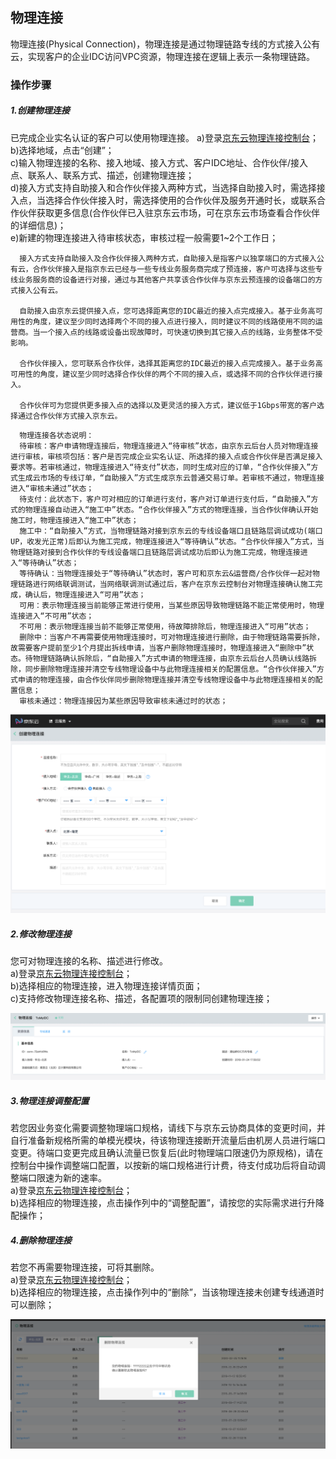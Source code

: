 ## 物理连接
物理连接(Physical Connection)，物理连接是通过物理链路专线的方式接入公有云，实现客户的企业IDC访问VPC资源，物理连接在逻辑上表示一条物理链路。

### 操作步骤
##### 1.创建物理连接
已完成企业实名认证的客户可以使用物理连接。
a)登录[京东云物理连接控制台](https://cns-console.jdcloud.com/host/physicalConnection/list)；  <br />
b)选择地域，点击“创建”；<br />
c)输入物理连接的名称、接入地域、接入方式、客户IDC地址、合作伙伴/接入点、联系人、联系方式、描述，创建物理连接；<br />
d)接入方式支持自助接入和合作伙伴接入两种方式，当选择自助接入时，需选择接入点，当选择合作伙伴接入时，需选择使用的合作伙伴及服务开通时长，或联系合作伙伴获取更多信息(合作伙伴已入驻京东云市场，可在京东云市场查看合作伙伴的详细信息)；<br />
e)新建的物理连接进入待审核状态，审核过程一般需要1~2个工作日；<br />

```
  接入方式支持自助接入及合作伙伴接入两种方式，自助接入是指客户以独享端口的方式接入公有云，合作伙伴接入是指京东云已经与一些专线业务服务商完成了预连接，客户可选择与这些专线业务服务商的设备进行对接，通过与其他客户共享该合作伙伴与京东云预连接的设备端口的方式接入公有云。

  自助接入由京东云提供接入点，您可选择距离您的IDC最近的接入点完成接入。基于业务高可用性的角度，建议至少同时选择两个不同的接入点进行接入，同时建议不同的线路使用不同的运营商。当一个接入点的线路或设备出现故障时，可快速切换到其它接入点的线路，业务整体不受影响。

  合作伙伴接入，您可联系合作伙伴，选择其距离您的IDC最近的接入点完成接入。基于业务高可用性的角度，建议至少同时选择合作伙伴的两个不同的接入点，或选择不同的合作伙伴进行接入。

  合作伙伴可为您提供更多接入点的选择以及更灵活的接入方式，建议低于1Gbps带宽的客户选择通过合作伙伴方式接入京东云。
```

```
  物理连接各状态说明：
  待审核：客户申请物理连接后，物理连接进入“待审核”状态，由京东云后台人员对物理连接进行审核，审核项包括：客户是否完成企业实名认证、所选择的接入点或合作伙伴是否满足接入要求等。若审核通过，物理连接进入“待支付”状态，同时生成对应的订单，“合作伙伴接入”方式生成云市场的专线订单，“自助接入”方式生成京东云普通交易订单。若审核不通过，物理连接进入“审核未通过”状态；
  待支付：此状态下，客户可对相应的订单进行支付，客户对订单进行支付后，“自助接入”方式的物理连接自动进入“施工中”状态。“合作伙伴接入”方式的物理连接，当合作伙伴确认开始施工时，物理连接进入“施工中”状态；
  施工中：“自助接入”方式，当物理链路对接到京东云的专线设备端口且链路层调试成功(端口UP，收发光正常)后即认为施工完成，物理连接进入“等待确认”状态。“合作伙伴接入”方式，当物理链路对接到合作伙伴的专线设备端口且链路层调试成功后即认为施工完成，物理连接进入“等待确认”状态；
  等待确认：当物理连接处于“等待确认”状态时，客户可和京东云&运营商/合作伙伴一起对物理链路进行网络联调测试，当网络联调测试通过后，客户在京东云控制台对物理连接确认施工完成，确认后，物理连接进入“可用”状态；
  可用：表示物理连接当前能够正常进行使用，当某些原因导致物理链路不能正常使用时，物理连接进入“不可用”状态；
  不可用：表示物理连接当前不能够正常使用，待故障排除后，物理连接进入“可用”状态；
  删除中：当客户不再需要使用物理连接时，可对物理连接进行删除，由于物理链路需要拆除，故需要客户提前至少1个月提出拆线申请，当客户删除物理连接时，物理连接进入“删除中”状态。待物理链路确认拆除后，“自助接入”方式申请的物理连接，由京东云后台人员确认线路拆除，同步删除物理连接并清空专线物理设备中与此物理连接相关的配置信息。“合作伙伴接入”方式申请的物理连接，由合作伙伴同步删除物理连接并清空专线物理设备中与此物理连接相关的配置信息；
  审核未通过：物理连接因为某些原因导致审核未通过时的状态；
```

![](../../../../../image/Networking/Direct-Connect-Service/Operation-Guide/create-physical-connection.png)

##### 2.修改物理连接
您可对物理连接的名称、描述进行修改。<br />
a)登录[京东云物理连接控制台](https://cns-console.jdcloud.com/host/physicalConnection/list)；  <br />
b)选择相应的物理连接，进入物理连接详情页面；<br />
c)支持修改物理连接名称、描述，各配置项的限制同创建物理连接；<br />

![](../../../../../image/Networking/Direct-Connect-Service/Operation-Guide/update-physical-connection.png)

##### 3.物理连接调整配置
若您因业务变化需要调整物理端口规格，请线下与京东云协商具体的变更时间，并自行准备新规格所需的单模光模块，待该物理连接断开流量后由机房人员进行端口变更。待端口变更完成且确认流量已恢复后(此时物理端口限速仍为原规格)，请在控制台中操作调整端口配置，以按新的端口规格进行计费，待支付成功后将自动调整端口限速为新的速率。<br />
a)登录[京东云物理连接控制台](https://cns-console.jdcloud.com/host/physicalConnection/list)；  <br />
b)选择相应的物理连接，点击操作列中的“调整配置”，请按您的实际需求进行升降配操作；<br />

##### 4.删除物理连接
若您不再需要物理连接，可将其删除。<br />
a)登录[京东云物理连接控制台](https://cns-console.jdcloud.com/host/physicalConnection/list)；  <br />
b)选择相应的物理连接，点击操作列中的“删除”，当该物理连接未创建专线通道时可以删除；<br />

![](../../../../../image/Networking/Direct-Connect-Service/Operation-Guide/delete-physical-connection.png)

